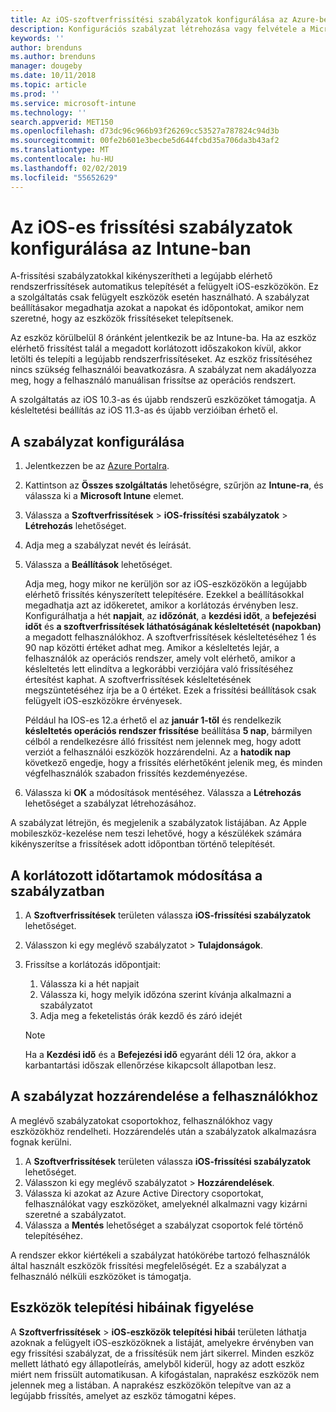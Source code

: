 ```yaml
---
title: Az iOS-szoftverfrissítési szabályzatok konfigurálása az Azure-beli Microsoft Intune-ban | Microsoft Docs
description: Konfigurációs szabályzat létrehozása vagy felvétele a Microsoft Intune-ban, amellyel korlátozhatja, mikor kerüljenek automatikusan telepítésre az Intune által felügyelt, vagy ellenőrzött iOS-eszközök szoftverfrissítései. Megadhatja azokat a dátumokat és időpontokat, amelyeknél nem szeretné, hogy települjenek a frissítések. Ezt a szabályzatot csoportokhoz, felhasználókhoz és eszközökhöz is hozzárendelheti, és ellenőrizheti az esetleges telepítési hibákat is vele.
keywords: ''
author: brenduns
ms.author: brenduns
manager: dougeby
ms.date: 10/11/2018
ms.topic: article
ms.prod: ''
ms.service: microsoft-intune
ms.technology: ''
search.appverid: MET150
ms.openlocfilehash: d73dc96c966b93f26269cc53527a787824c94d3b
ms.sourcegitcommit: 00fe2b601e3becbe5d644fcbd35a706da3b43af2
ms.translationtype: MT
ms.contentlocale: hu-HU
ms.lasthandoff: 02/02/2019
ms.locfileid: "55652629"
---
```

# <a name="configure-ios-update-policies-in-intune"></a>Az iOS-es frissítési szabályzatok konfigurálása az Intune-ban

A-frissítési szabályzatokkal kikényszerítheti a legújabb elérhető rendszerfrissítések automatikus telepítését a felügyelt iOS-eszközökön. Ez a szolgáltatás csak felügyelt eszközök esetén használható. A szabályzat beállításakor megadhatja azokat a napokat és időpontokat, amikor nem szeretné, hogy az eszközök frissítéseket telepítsenek. 

Az eszköz körülbelül 8 óránként jelentkezik be az Intune-ba. Ha az eszköz elérhető frissítést talál a megadott korlátozott időszakokon kívül, akkor letölti és telepíti a legújabb rendszerfrissítéseket. Az eszköz frissítéséhez nincs szükség felhasználói beavatkozásra. A szabályzat nem akadályozza meg, hogy a felhasználó manuálisan frissítse az operációs rendszert.

A szolgáltatás az iOS 10.3-as és újabb rendszerű eszközöket támogatja. A késleltetési beállítás az iOS 11.3-as és újabb verzióiban érhető el.

## <a name="configure-the-policy"></a>A szabályzat konfigurálása
1. Jelentkezzen be az [Azure Portalra](https://portal.azure.com).
2. Kattintson az **Összes szolgáltatás** lehetőségre, szűrjön az **Intune-ra**, és válassza ki a **Microsoft Intune** elemet.
3. Válassza a **Szoftverfrissítések** > **iOS-frissítési szabályzatok** > **Létrehozás** lehetőséget.
4. Adja meg a szabályzat nevét és leírását.
5. Válassza a **Beállítások** lehetőséget. 

    Adja meg, hogy mikor ne kerüljön sor az iOS-eszközökön a legújabb elérhető frissítés kényszerített telepítésére. Ezekkel a beállításokkal megadhatja azt az időkeretet, amikor a korlátozás érvényben lesz. Konfigurálhatja a hét **napjait**, az **időzónát**, a **kezdési időt**, a **befejezési időt** és **a szoftverfrissítések láthatóságának késleltetését (napokban)** a megadott felhasználókhoz. A szoftverfrissítések késleltetéséhez 1 és 90 nap közötti értéket adhat meg. Amikor a késleltetés lejár, a felhasználók az operációs rendszer, amely volt elérhető, amikor a késleltetés lett elindítva a legkorábbi verziójára való frissítéséhez értesítést kaphat. A szoftverfrissítések késleltetésének megszüntetéséhez írja be a 0 értéket. Ezek a frissítési beállítások csak felügyelt iOS-eszközökre érvényesek.
  
    Például ha IOS-es 12.a érhető el az **január 1-től** és rendelkezik **késleltetés operációs rendszer frissítése** beállítása **5 nap**, bármilyen célból a rendelkezésre álló frissítést nem jelennek meg, hogy adott verziót a felhasználói eszközök hozzárendelni. Az a **hatodik nap** következő engedje, hogy a frissítés elérhetőként jelenik meg, és minden végfelhasználók szabadon frissítés kezdeményezése.


6. Válassza ki **OK** a módosítások mentéséhez. Válassza a **Létrehozás** lehetőséget a szabályzat létrehozásához.

A szabályzat létrejön, és megjelenik a szabályzatok listájában. Az Apple mobileszköz-kezelése nem teszi lehetővé, hogy a készülékek számára kikényszerítse a frissítések adott időpontban történő telepítését. 

## <a name="change-the-restricted-times-for-the-policy"></a>A korlátozott időtartamok módosítása a szabályzatban

1. A **Szoftverfrissítések** területen válassza **iOS-frissítési szabályzatok** lehetőséget.
2. Válasszon ki egy meglévő szabályzatot > **Tulajdonságok**.
3. Frissítse a korlátozás időpontjait:
    
    1. Válassza ki a hét napjait
    2. Válassza ki, hogy melyik időzóna szerint kívánja alkalmazni a szabályzatot
    3. Adja meg a feketelistás órák kezdő és záró idejét

    > [!NOTE]
    > Ha a **Kezdési idő** és a **Befejezési idő** egyaránt déli 12 óra, akkor a karbantartási időszak ellenőrzése kikapcsolt állapotban lesz.

## <a name="assign-the-policy-to-users"></a>A szabályzat hozzárendelése a felhasználókhoz

A meglévő szabályzatokat csoportokhoz, felhasználókhoz vagy eszközökhöz rendelheti. Hozzárendelés után a szabályzatok alkalmazásra fognak kerülni.

1. A **Szoftverfrissítések** területen válassza **iOS-frissítési szabályzatok** lehetőséget.
2. Válasszon ki egy meglévő szabályzatot > **Hozzárendelések**. 
3. Válassza ki azokat az Azure Active Directory csoportokat, felhasználókat vagy eszközöket, amelyeknél alkalmazni vagy kizárni szeretné a szabályzatot.
4. Válassza a **Mentés** lehetőséget a szabályzat csoportok felé történő telepítéséhez.

A rendszer ekkor kiértékeli a szabályzat hatókörébe tartozó felhasználók által használt eszközök frissítési megfelelőségét. Ez a szabályzat a felhasználó nélküli eszközöket is támogatja.

## <a name="monitor-device-installation-failures"></a>Eszközök telepítési hibáinak figyelése
A <!-- 1352223 -->
**Szoftverfrissítések** > **iOS-eszközök telepítési hibái** területen láthatja azoknak a felügyelt iOS-eszközöknek a listáját, amelyekre érvényben van egy frissítési szabályzat, de a frissítésük nem járt sikerrel. Minden eszköz mellett látható egy állapotleírás, amelyből kiderül, hogy az adott eszköz miért nem frissült automatikusan. A kifogástalan, naprakész eszközök nem jelennek meg a listában. A naprakész eszközökön telepítve van az a legújabb frissítés, amelyet az eszköz támogatni képes.

